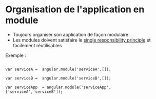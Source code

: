 Organisation de l'application en module
=======================================

- Toujours organiser son application de façon modulaire.
- Les modules doivent satisfaire le [single responsibility principle](https://en.wikipedia.org/wiki/Single_responsibility_principle) et facilement réutilisables

Exemple :

```

var serviceA =  angular.module('serviceA',[]);

var serviceB =  angular.module('serviceB',[]);

var serviceApp  = angular.module('serviceApp', ['serviceA','serviceB']);


```